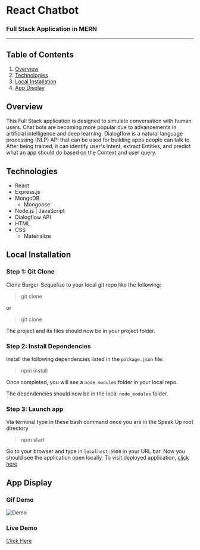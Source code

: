 # React Chatbot
### Full Stack Application in MERN
----------
## Table of Contents 
1. [Overview](#overview)
2. [Technologies](#technologies)
3. [Local Installation](#installation)
4. [App Display](#display)


<a name="overview"></a>
## Overview 
This Full Stack application is designed to simulate conversation with human users. Chat bots are becoming more popular due to advancements in artificial intelligence and deep learning. Dialogflow is a natural language processing (NLP) API that can be used for building apps people can talk to. After being trained, it can identify user's Intent, extract Entities, and predict what an app should do based on the Context and user query.


<a name="technologies"></a>
## Technologies
 * React 
 * Express.js 
 * MongoDB
    * Mongoose
 * Node.js | JavaScript
 * Dialogflow API
 * HTML
 * CSS
   * Materialize

<a name="installation"></a>
## Local Installation
### Step 1: Git Clone
Clone Burger-Sequelize to your local git repo like the following:
> git clone 

or

> git clone 

The project and its files should now be in your project folder.

### Step 2: Install Dependencies
Install the following dependencies listed in the `package.json` file: 

> npm install

Once completed, you will see a `node_modules` folder in your local repo.

The dependencies should now be in the local `node_modules` folder.

### Step 3: Launch app 
Via terminal type in these bash command once you are in the Speak Up root directory 

> npm start

Go to your browser and type in `localhost:5000` in your URL bar. Now you should see the application open locally.
To visit deployed application, [click here](https://mern-chatbot-53361.herokuapp.com/)

<a name="display"></a>
## App Display
### Gif Demo
![Demo](/.gif)
### Live Demo
[Click Here](https://mern-chatbot-53361.herokuapp.com/)